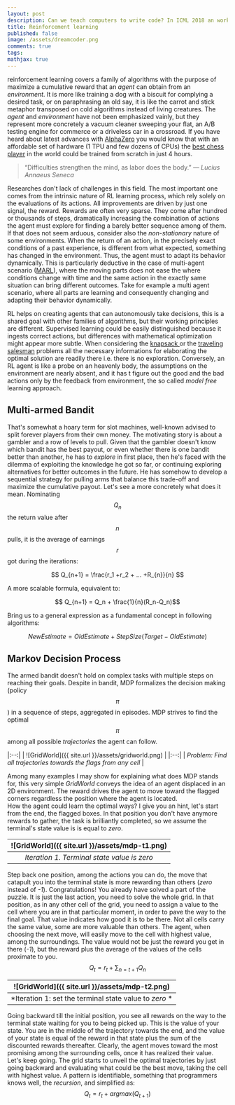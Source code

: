 ```yaml
---
layout: post
description: Can we teach computers to write code? In ICML 2018 an workshop was dedicated on how machine intelligence and reasoning could be capable of creating software applications. Here a short summary of it and what I found interesting in the subject.
title: Reinforcement learning
published: false
image: /assets/dreamcoder.png
comments: true
tags:
mathjax: true
---
```


reinforcement learning covers a family of algorithms with the purpose of maximize a cumulative reward that an _agent_ can obtain from an _environment_.
It is more like training a dog with a biscuit for complying a desired task, or on paraphrasing an old say, it is like the carrot and stick metaphor transposed on
cold algorithms instead of living creatures. The _agent_ and _environment_ have not been emphasized vainly, but they represent more concretely a vacuum cleaner
sweeping your flat, an A/B testing engine for commerce or a driveless car in a crossroad. If you have heard about latest advances with [AlphaZero](https://deepmind.com/blog/alphazero-shedding-new-light-grand-games-chess-shogi-and-go/) you would know that with an affordable set of hardware (1 TPU and few dozens of CPUs) the [best chess player](https://www.chess.com/news/view/updated-alphazero-crushes-stockfish-in-new-1-000-game-match) in the world could be trained from scratch in just 4 hours.

>“Difficulties strengthen the mind, as labor does the body.”
― _Lucius Annaeus Seneca_

Researches don't lack of challenges in this field. The most important one comes from the intrinsic nature of RL learning process, which rely solely on the evaluations of its actions. All improvements are driven by just one signal, the reward. Rewards are often very sparse. They come after hundred or thousands of steps, dramatically increasing the combination of actions the agent must explore for finding a barely better sequence among of them. If that does not seem arduous, consider also the _non-stationary_ nature of some environments. When the return of an action, in the precisely exact conditions of a past experience, is different from what expected, something has changed in the environment. Thus, the agent must to adapt its behavior dynamically. This is particularly deductive in the case of multi-agent scenario ([MARL](http://www.dcsc.tudelft.nl/~bdeschutter/pub/rep/10_003.pdf)), where the moving parts     does not ease the where conditions change with time and the same action in the exactly same situation can bring different outcomes. Take for example a multi agent scenario, where all parts are learning and consequently changing and adapting their behavior dynamically.

RL helps on creating agents that can autonomously take decisions, this is a shared goal with other families of algorithms, but their working principles are different. Supervised learning could be easily distinguished because it ingests correct actions, but differences with mathematical optimization might appear more subtle.
When considering the [knapsack ](https://en.wikipedia.org/wiki/Knapsack_problem) or the [traveling salesman](https://en.wikipedia.org/wiki/Travelling_salesman_problem) problems all the necessary informations for elaborating the optimal solution are readily there i.e. there is no exploration. Conversely, an RL agent is like a probe on an heavenly body, the assumptions on the environment are nearly absent, and it has t figure out the good and the bad actions only by the feedback from environment, the so called _model free_ learning approach.

## Multi-armed Bandit
That's somewhat a hoary term for slot machines, well-known advised to split forever players from their own money.
The motivating story is about a gambler and a row of levels to pull. Given that the gambler doesn't know which bandit has the best payout, or even whether there is one bandit better than another, he has to _explore_ in first place, then he's faced with the dilemma of exploiting the knowledge he got so far, or continuing exploring alternatives for better outcomes in the future. He has somehow to develop a sequential strategy for pulling arms that balance this trade-off and maximize the cumulative payout. Let's see a more concretely what does it mean. Nominating $$Q_n$$ the return value after $$n$$ pulls, it is the average of earnings $$r$$ got during the iterations:

$$ Q_{n+1} = \frac{r_1 +r_2 + ... +R_{n}}{n} $$

A more scalable formula, equivalent to:

$$ Q_{n+1} = Q_n + \frac{1}{n}(R_n-Q_n)$$

Bring us to a general expression as a fundamental concept in following algorithms:

$$NewEstimate = OldEstimate + StepSize(Target - OldEstimate) $$

## Markov Decision Process
The armed bandit doesn't hold on complex tasks with multiple steps on reaching their goals. Despite in bandit, MDP formalizes the decision making (policy $$π$$)
in a sequence of steps, aggregated in episodes. MDP strives to find the optimal $$π$$ among all possible _trajectories_ the agent can follow.

|:--:|
| ![GridWorld]({{ site.url }}/assets/gridworld.png) |
|:--:|
| *Problem: Find all trajectories towards the flags from any cell* |

Among many examples I may show for explaining what does MDP stands for, this very simple _GridWorld_ conveys the idea of an agent displaced in an 2D environment. The reward drives the agent to move toward the flagged corners regardless the position where the agent is located.  
How the agent could learn the optimal ways? I give you an hint, let's start from the end, the flagged boxes.
In that position you don't have anymore rewards to gather, the task is brilliantly completed, so we assume the terminal's state value is is equal to _zero_.

| ![GridWorld]({{ site.url }}/assets/mdp-t1.png) |
|:--:|
| *Iteration 1. Terminal state value is zero* |

Step back one position, among the actions you can do, the move that catapult you into the terminal state is more rewarding than others (_zero_ instead of _-1_).
Congratulations! You already have solved a part of the puzzle. It is just the last action, you need to solve the whole grid. In that position, as in any other cell of the grid, you need to assign a value to the cell where you are in that particular moment, in order to pave the way to the final goal. That value indicates how good it is to be there. Not all cells carry the same value, some are more valuable than others. The agent, when choosing the next move, will easily move to the cell with highest value, among the surroundings. The value would not be just the reward you get in there (_-1_), but the reward plus the average of the values of the cells proximate to you.
$$ Q_t = r_t + \sum_{n=t+1}{Q_n} $$

| ![GridWorld]({{ site.url }}/assets/mdp-t2.png) |
|:--:|
| *Iteration 1: set the terminal state value to _zero_ * |

Going backward till the initial position, you see all rewards on the way to the terminal state waiting for you to being picked up. This is the value of your state.
You are in the middle of the trajectory towards the end, and the value of your state is equal of the reward in that state plus the sum of the discounted rewards thereafter.
Clearly, the agent moves toward the most promising among the surrounding cells, once it has realized their value.  Let's keep going.
The grid starts to unveil the optimal trajectories by just going backward and evaluating what could be the best move, taking the cell with highest value.
A pattern is identifiable, something that programmers knows well, the _recursion_, and simplified as:
$$Q_t=r_t+argmax(Q_{t+1})  $$
